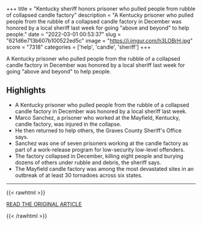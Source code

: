 +++
title = "Kentucky sheriff honors prisoner who pulled people from rubble of collapsed candle factory"
description = "A Kentucky prisoner who pulled people from the rubble of a collapsed candle factory in December was honored by a local sheriff last week for going \"above and beyond\" to help people."
date = "2022-03-01 00:53:37"
slug = "621d6e713b607b100522ed5c"
image = "https://i.imgur.com/h3LOBrH.jpg"
score = "7318"
categories = ['help', 'candle', 'sheriff']
+++

A Kentucky prisoner who pulled people from the rubble of a collapsed candle factory in December was honored by a local sheriff last week for going \"above and beyond\" to help people.

## Highlights

- A Kentucky prisoner who pulled people from the rubble of a collapsed candle factory in December was honored by a local sheriff last week.
- Marco Sanchez, a prisoner who worked at the Mayfield, Kentucky, candle factory, was injured in the collapse.
- He then returned to help others, the Graves County Sheriff's Office says.
- Sanchez was one of seven prisoners working at the candle factory as part of a work-release program for low-security low-level offenders.
- The factory collapsed in December, killing eight people and burying dozens of others under rubble and debris, the sheriff says.
- The Mayfield candle factory was among the most devastated sites in an outbreak of at least 30 tornadoes across six states.

---

{{< rawhtml >}}
  <p class="article-category">
    <a target="_blank" href="https://www.cnn.com/2022/02/27/us/kentucky-candle-factory-prisoner/index.html">READ THE ORIGINAL ARTICLE</a>
  </p>
{{< /rawhtml >}}
